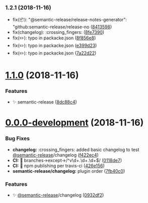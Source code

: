 ## <small>1.2.1 (2018-11-16)</small>

* fix(:package:):     "@semantic-release/release-notes-generator": "github:semantic-release/release-no ([8413598](https://github.com/stackr23/logger/commit/8413598))
* fix(changelog): :crossing_fingers: ([8fe7390](https://github.com/stackr23/logger/commit/8fe7390))
* fix(:pencil2:): typo in packacke.json ([8f856e8](https://github.com/stackr23/logger/commit/8f856e8))
* fix(:pencil2:): typo in packacke.json ([e399d23](https://github.com/stackr23/logger/commit/e399d23))
* fix(:pencil2:): typo in packacke.json ([7a22d22](https://github.com/stackr23/logger/commit/7a22d22))

# [1.1.0](https://github.com/stackr23/logger/compare/8dc88c4...v1.1.0) (2018-11-16)


### Features

* :sparkles: semantic-release ([8dc88c4](https://github.com/stackr23/logger/commit/8dc88c4))



# [0.0.0-development](https://github.com/stackr23/logger/compare/v1.1.1...v0.0.0-development) (2018-11-16)


### Bug Fixes

* **changelog:** :crossing_fingers: added basic changelog to test [@semantic-release](https://github.com/semantic-release)/changelog ([f422ec4](https://github.com/stackr23/logger/commit/f422ec4))
* **CI:** :construction_worker:  branches->except->/^v\d+\.\d+\.\d+$/ ([0118de7](https://github.com/stackr23/logger/commit/0118de7))
* **CI:** :green_heart: npm publishing per travis-ci ([426e156](https://github.com/stackr23/logger/commit/426e156))
* **semantic-release/changelog:** plugin order ([7fb40c0](https://github.com/stackr23/logger/commit/7fb40c0))


### Features

* :sparkles: [@semantic-release](https://github.com/semantic-release)/changelog ([0932df2](https://github.com/stackr23/logger/commit/0932df2))
